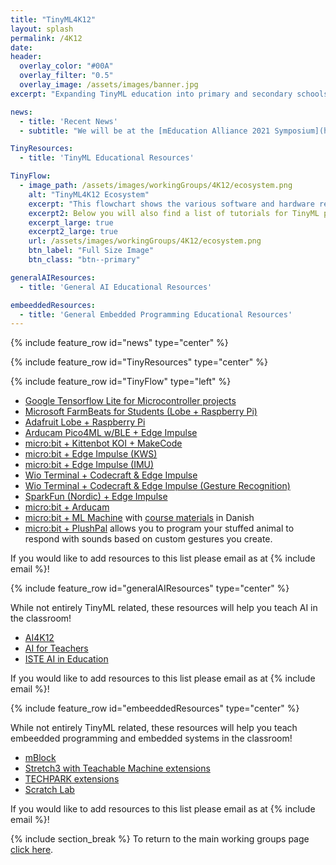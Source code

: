 ```yaml
---
title: "TinyML4K12"
layout: splash
permalink: /4K12
date: 
header:
  overlay_color: "#00A"
  overlay_filter: "0.5"
  overlay_image: /assets/images/banner.jpg
excerpt: "Expanding TinyML education into primary and secondary schools (K-12) requires the development of an end-to-end pipeline that is appropriate for school-aged children. We are working with education and industry partners to combine computer science education software and the physical computing ecosystem to enable an easy learning experience for creating, deploying, and using TinyML models. This pipeline will enable the creation of additional materials that can be used across the globe for students of all ages."

news: 
  - title: 'Recent News'
  - subtitle: "We will be at the [mEducation Alliance 2021 Symposium](https://meducationalliance.org/2021-symposium/) and presenting on September 29th from 1130 am to 100 pm EDT!"

TinyResources: 
  - title: 'TinyML Educational Resources'

TinyFlow: 
  - image_path: /assets/images/workingGroups/4K12/ecosystem.png
    alt: "TinyML4K12 Ecosystem"
    excerpt: "This flowchart shows the various software and hardware resources that one can use to create a complete TinyML application in the classroom."
    excerpt2: Below you will also find a list of tutorials for TinyML projects!
    excerpt_large: true
    excerpt2_large: true
    url: /assets/images/workingGroups/4K12/ecosystem.png
    btn_label: "Full Size Image"
    btn_class: "btn--primary"

generalAIResources: 
  - title: 'General AI Educational Resources'

embeeddedResources: 
  - title: 'General Embedded Programming Educational Resources'
---
```


{% include feature_row id="news" type="center" %}

{% include feature_row id="TinyResources" type="center" %}

{% include feature_row id="TinyFlow" type="left" %}

+ [Google Tensorflow Lite for Microcontroller projects](https://experiments.withgoogle.com/experiments?tag=TensorFlow+Lite+for+Microcontrollers)
+ [Microsoft FarmBeats for Students (Lobe + Raspberry Pi)](https://education.microsoft.com/en-us/lesson/5d991297) 
+ [Adafruit Lobe + Raspberry Pi](https://learn.adafruit.com/machine-learning-101-lobe-braincraft)
+ [Arducam Pico4ML w/BLE + Edge Impulse](https://www.arducam.com/docs/pico/how-to-build-a-magic-wand-on-arducam-pico4ml-ble-with-edge-impulse/) 
+ [micro:bit + Kittenbot KOI + MakeCode](https://github.com/KittenBot/pxt-koi)
+ [micro:bit + Edge Impulse (KWS)](https://www.edgeimpulse.com/blog/voice-activated-microbit) 
+ [micro:bit + Edge Impulse (IMU)](https://www.okdo.com/project/machine-learning-dance-move-detector/)
+ [Wio Terminal + Codecraft & Edge Impulse](https://www.seeedstudio.com/wio-terminal-Tinyml.html)
+ [Wio Terminal + Codecraft & Edge Impulse (Gesture Recognition)](https://www.hackster.io/mjrobot/tinyml-made-easy-gesture-recognition-ce13a5)
+ [SparkFun (Nordic) + Edge Impulse](https://www.sparkfun.com/edge_impulse_nordic)
+ [micro:bit + Arducam](https://www.arducam.com/docs/microbit-camera/2mp-ov2640-arducam-camera-module-for-microbit/)
+ [micro:bit + ML Machine](https://ml-machine.org/) with [course materials](https://library.ct-denmark.org/machine-learning-machine-microbit/) in Danish
+ [micro:bit + PlushPal](https://www.plushpal.app/) allows you to program your stuffed animal to respond with sounds based on custom gestures you create.

If you would like to add resources to this list please email as at {% include email %}!

{% include feature_row id="generalAIResources" type="center" %}

While not entirely TinyML related, these resources will help you teach AI in the classroom!

+ [AI4K12](https://ai4k12.org/)
+ [AI for Teachers](https://aiforteachers.org/)
+ [ISTE AI in Education](https://www.iste.org/learn/AI-in-education)

If you would like to add resources to this list please email as at {% include email %}!

{% include feature_row id="embeeddedResources" type="center" %}

While not entirely TinyML related, these resources will help you teach embeedded programming and embedded systems in the classroom!

+ [mBlock](https://www.mblock.cc/doc/en/use-extensions/AI.html) 
+ [Stretch3 with Teachable Machine extensions](https://stretch3.github.io/) 
+ [TECHPARK extensions](https://scratch.techpark.jp/) 
+ [Scratch Lab](https://lab.scratch.mit.edu/face/)

If you would like to add resources to this list please email as at {% include email %}!

{% include section_break %}
To return to the main working groups page [click here](/workingGroups).